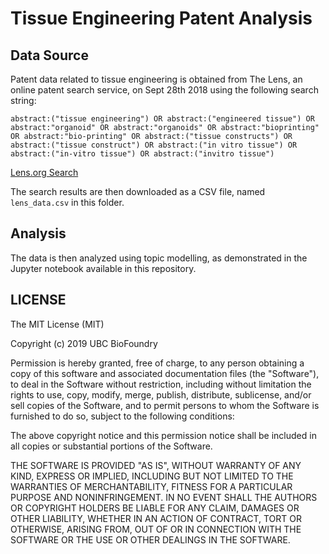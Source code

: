 # Tissue Engineering Patent Analysis

## Data Source

Patent data related to tissue engineering is obtained from The Lens, an online patent search service, on Sept 28th 2018 using the following search string:

`abstract:("tissue engineering") OR abstract:("engineered tissue") OR abstract:"organoid" OR abstract:"organoids" OR abstract:"bioprinting" OR abstract:"bio-printing" OR abstract:("tissue constructs") OR abstract:("tissue construct") OR abstract:("in vitro tissue") OR abstract:("in-vitro tissue") OR abstract:("invitro tissue")`

[Lens.org Search](https://www.lens.org/lens/search)

The search results are then downloaded as a CSV file, named `lens_data.csv` in this folder.

## Analysis

The data is then analyzed using topic modelling, as demonstrated in the Jupyter notebook available in this repository.

## LICENSE
The MIT License (MIT)

Copyright (c) 2019 UBC BioFoundry

Permission is hereby granted, free of charge, to any person obtaining a copy of this software and associated documentation files (the "Software"), to deal in the Software without restriction, including without limitation the rights to use, copy, modify, merge, publish, distribute, sublicense, and/or sell copies of the Software, and to permit persons to whom the Software is furnished to do so, subject to the following conditions:

The above copyright notice and this permission notice shall be included in all copies or substantial portions of the Software.

THE SOFTWARE IS PROVIDED "AS IS", WITHOUT WARRANTY OF ANY KIND, EXPRESS OR IMPLIED, INCLUDING BUT NOT LIMITED TO THE WARRANTIES OF MERCHANTABILITY, FITNESS FOR A PARTICULAR PURPOSE AND NONINFRINGEMENT. IN NO EVENT SHALL THE AUTHORS OR COPYRIGHT HOLDERS BE LIABLE FOR ANY CLAIM, DAMAGES OR OTHER LIABILITY, WHETHER IN AN ACTION OF CONTRACT, TORT OR OTHERWISE, ARISING FROM, OUT OF OR IN CONNECTION WITH THE SOFTWARE OR THE USE OR OTHER DEALINGS IN THE SOFTWARE.

